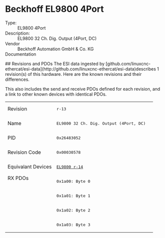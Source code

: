 #  Beckhoff EL9800 4Port

<dl>
  <dt>Type:</dt><dd>EL9800 4Port</dd>
  <dt>Description:</dt><dd>EL9800 32 Ch. Dig. Output (4Port, DC)</dd>
  <dt>Vendor</dt><dd>Beckhoff Automation GmbH & Co. KG</dd>
  <dt>Documentation</dt><dd><a href=""></a></dd>
</dl>
## Revisions and PDOs
The ESI data ingested by [github.com/linuxcnc-ethercat/esi-data](http://github.com/linuxcnc-ethercat/esi-data)describes 1 revision(s) of this hardware.  Here are the known revisions and their differences.

This also includes the send and receive PDOs defined for each revision, and a link to other known devices with identical PDOs.

<table>
<tr >
<td class="first">Revision</td>
<td ><pre>r-13</pre></td>
</tr>
<tr >
<td class="first">Name</td>
<td ><pre>EL9800 32 Ch. Dig. Output (4Port, DC)</pre></td>
</tr>
<tr >
<td class="first">PID</td>
<td ><pre>0x26483052</pre></td>
</tr>
<tr >
<td class="first">Revision Code</td>
<td ><pre>0x00030578</pre></td>
</tr>
<tr >
<td class="first">Equivalant Devices</td>
<td ><pre><a href="EL9800">EL9800 r-14</a></pre></td>
</tr>
<tr class="rxpdo pdosection">
<td class="first" rowspan=4 valign=top>RX PDOs</td>
<td><pre>0x1a00: Byte 0</pre></td>
<td></td>
</tr>
<tr class="rxpdo pdosection">
<td ><pre>0x1a01: Byte 1</pre></td>
</tr>
<tr class="rxpdo pdosection">
<td ><pre>0x1a02: Byte 2</pre></td>
</tr>
<tr class="rxpdo pdosection">
<td ><pre>0x1a03: Byte 3</pre></td>
</tr>
</table>

